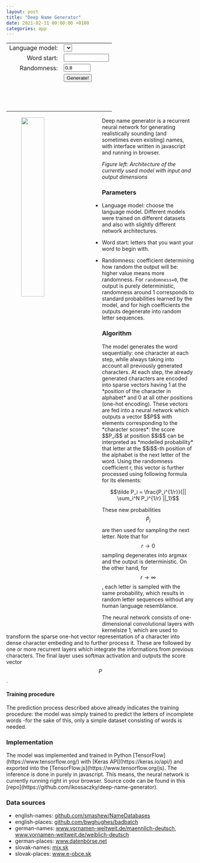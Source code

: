 ```yaml
---
layout: post
title: "Deep Name Generator"
date: 2021-02-11 00:00:00 +0100
categories: app
---
```

<!-- Loading tensorflow.js and jquery -->
<script src="https://cdn.jsdelivr.net/npm/@tensorflow/tfjs@2.0.1/dist/tf.min.js"></script>
<script src="https://code.jquery.com/jquery-3.5.1.min.js"></script>
<!-- Web interface -->
<form>
  <table>
    <tr>
      <td align="right">
        <label for="model">Language model:</label>
      </td>
      <td align="left">
        <select name="model" id="model"></select>
      </td>
    </tr>
    <tr>
      <td align="right">
        <label for="word_start">Word start:</label>
      </td>
      <td align="left">
        <input type="text" id="word_start" name="word_start" minlength="0" maxlength="20" size="12">
      </td>
    </tr>
    <tr>
      <td align="right">
        <label for="randomness">Randomness:</label>
      </td>
      <td align="left">
        <input type="number" id="randomness" name="randomness" min="0" max="10" value="0.8" size="3" step="0.1">
      </td>
    </tr>
    <tr>
      <td align="right">
      </td>
      <td align="left">
        <input type="button" value="Generate!" id="generate" onclick=predict>
      </td>
    </tr>
    <tr>
      <td colspan="2" align="center">
        <h3 id="output">&nbsp;</h3>
      </td>
    </tr>
  </table>
</form>


<p>
  <img src="" id="network_picture" width="35%" align="left" hspace="40" />
</p>
Deep name generator is a recurrent neural network for generating realistically sounding (and sometimes even existing) names, with interface written in javascript and running in browser.  

*Figure left: Architecture of the currently used model with input and output dimensions*
<h3 id="output">Parameters</h3>

- Language model: choose the language model. Different models were trained on different datasets and also with slightly different network architectures.

- Word start: letters that you want your word to begin with.

- Randomness: coefficient determining how random the output will be: higher value means more randomness. For `randomness=0`, the output is purely deterministic, randomness around 1 corresponds to standard probabilities learned by the model, and for high coefficients the outputs degenerate into random letter sequences.

<h3 id="output">Algorithm</h3>
The model generates the word sequentially: one character at each step, while always taking into account all previously generated characters. At each step, the already generated characters are encoded into sparse vectors having 1 at the *position of the character in alphabet* and 0 at all other positions (one-hot encoding). These vectors are fed into a neural network which outputs a vector $$P$$ with elements corresponding to the *character scores*: the score $$P_i$$ at position $$i$$ can be interpreted as *modelled probability* that letter at the $$i$$-th position of the alphabet is the next letter of the word. Using the randomness coefficient r, this vector is further processed using following formula for its elements:

$$\tilde P_i = \frac{P_i^{1/r}}{|| \sum_i^N P_i^{1/r} ||_1}$$

These new probabilities $$\tilde P_i$$ are then used for sampling the next letter. Note that for $$r \rightarrow 0$$ sampling degenerates into argmax and the output is deterministic. On the other hand, for $$r \rightarrow \infty$$, each letter is sampled with the same probability, which results in random letter sequences without any human language resemblance.

The neural network consists of one-dimensional convolutional layers with kernelsize 1, which are used to transform the sparse one-hot vector representation of a character into dense character embeding and to further process it. These are followed by one or more recurrent layers which integrate the informations from previous characters. The final layer uses softmax activation and outputs the score vector $$P$$.

<h4 id="output">Training procedure</h4>
The prediction process described above already indicates the training procedure: the model was simply trained to predict the letters of incomplete words -for the sake of this, only a simple dataset consisting of words is needed.

<h3 id="output">Implementation</h3>
The model was implemented and trained in Python [TensorFlow](https://www.tensorflow.org/) with [Keras API](https://keras.io/api/) and exported into the [TensorFlow.js](https://www.tensorflow.org/js). The inference is done in purely in javascript. This means, the neural network is currently running right in your browser. Source code can be found in this [repo](https://github.com/ikossaczky/deep-name-generator).

<h3 id="output">Data sources</h3>
<ul>
  <li>english-names: <a
      href="https://github.com/smashew/NameDatabases/blob/master/NamesDatabases/first%20names/us.txt">github.com/smashew/NameDatabases</a>
  </li>
  <li>english-places: <a
      href="https://raw.githubusercontent.com/bwghughes/badbatch/master/data/uk-towns-list/uk-towns.csv">github.com/bwghughes/badbatch</a>
  </li>
  <li>german-names: <a href="https://www.vornamen-weltweit.de/maennlich-deutsch.php"
      rel="nofollow">www.vornamen-weltweit.de/maennlich-deutsch</a>, <a
      href="https://www.vornamen-weltweit.de/weiblich-deutsch.php"
      rel="nofollow">www.vornamen-weltweit.de/weiblich-deutsch</a></li>
  <li>german-places: <a href="https://www.datenb%C3%B6rse.net/item/Liste_von_deutschen_Staedtenamen_.csv"
      rel="nofollow">www.datenbörse.net</a></li>
  <li>slovak-names: <a href="https://mix.sk/deti/babatko/mena-deti/" rel="nofollow">mix.sk</a></li>
  <li>slovak-places: <a href="https://www.e-obce.sk/zoznam_vsetkych_obci.html" rel="nofollow">www.e-obce.sk</a></li>
</ul>


<!-- Loading js interface to neural network directly from github using combinatronics.com-->
<script src="https://combinatronics.com/ikossaczky/deep-name-generator/master/network_interface.js"></script>